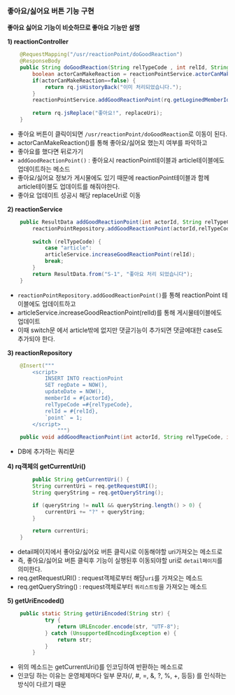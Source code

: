 ### 좋아요/싫어요 버튼 기능 구현

**좋아요 싫어요 기능이 비슷하므로 좋아요 기능만 설명**

**1\) reactionController**

```java
	@RequestMapping("/usr/reactionPoint/doGoodReaction")
	@ResponseBody
	public String doGoodReaction(String relTypeCode , int relId, String replaceUri) {
		boolean actorCanMakeReaction = reactionPointService.actorCanMakeReaction(rq.getLoginedMemberId(),relTypeCode,relId );
		if(actorCanMakeReaction==false) {
			return rq.jsHistoryBack("이미 처리되었습니다.");
		}
		reactionPointService.addGoodReactionPoint(rq.getLoginedMemberId(),relTypeCode,relId);
		
		return rq.jsReplace("좋아요!", replaceUri);
	}
```

- 좋아요 버튼이 클릭이되면 ```/usr/reactionPoint/doGoodReaction```로 이동이 된다.
- actorCanMakeReaction()를 통해 좋아요/싫어요 했는지 여부를 파악하고
- 좋아요를 했다면 뒤로가기
- ```addGoodReactionPoint()``` :  좋아요시 reactionPoint테이블과 article테이블에도 업데이트하는 메소드
- 좋아요/싫어요 정보가 게시물에도 있기 때문에 reactionPoint테이블과 함께 article테이블도 업데이트를 해줘야한다.
- 좋아요 업데이트 성공시 해당 replaceUri로 이동

**2\) reactionService**

```java
	public ResultData addGoodReactionPoint(int actorId, String relTypeCode, int relId) {
		reactionPointRepository.addGoodReactionPoint(actorId,relTypeCode,relId);
			
		switch (relTypeCode) {
			case "article":
			articleService.increaseGoodReactionPoint(relId);
			break;
		}
		return ResultData.from("S-1", "좋아요 처리 되었습니다");
	}
```

- ```reactionPointRepository.addGoodReactionPoint()```를 통해 reactionPoint 테이블에도 업데이트하고
- articleService.increaseGoodReactionPoint(relId)를 통해 게시물테이블에도 업데이트
- 이때 switch문 에서 article밖에 없지만 댓글기능이 추가되면 댓글에대한 case도 추가되야 한다.

**3\) reactionRepository**

```java
	@Insert("""
		<script>
			INSERT INTO reactionPoint
			SET regDate = NOW(),
			updateDate = NOW(),
			memberId = #{actorId},
			relTypeCode =#{relTypeCode},
			relId = #{relId},
			`point` = 1;
		</script>				
				""")
	public void addGoodReactionPoint(int actorId, String relTypeCode, int relId);
```

- DB에 추가하는 쿼리문

**4\) rq객체의 getCurrentUri()**

```java
		public String getCurrentUri() {
		String currentUri = req.getRequestURI();
		String queryString = req.getQueryString();

		if (queryString != null && queryString.length() > 0) {
			currentUri += "?" + queryString;
		}

		return currentUri;
	}
```

- detail페이지에서 좋아요/싫어요 버튼 클릭시로 이동해야할 uri가져오는 메소드로
- 즉, 좋아요/싫어요 버튼 클릭후 기능이 실행된후 이동되야할 uri로 ```detail페이지```를 의미한다.
- req.getRequestURI() : request객체로부터 해당```uri```를 가져오는 메소드
- req.getQueryString() : request객체로부터 ```쿼리스트링```을 가져오는 메소드

**5\) getUriEncoded()**

```java
    public static String getUriEncoded(String str) {
            try {
                return URLEncoder.encode(str, "UTF-8");
            } catch (UnsupportedEncodingException e) {
                return str;
            }
        }
```

- 위의 메소드는 getCurrentUri()를 인코딩하여 반환하는 메소드로
- 인코딩 하는 이유는 운영체제마다 일부 문자(/, #, =, &, ?, %, +, 등등) 를 인식하는 방식이 다르기 때문

